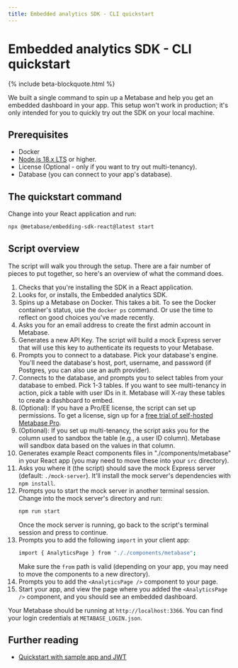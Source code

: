 ```yaml
---
title: Embedded analytics SDK - CLI quickstart
---
```


# Embedded analytics SDK - CLI quickstart

{% include beta-blockquote.html %}

We built a single command to spin up a Metabase and help you get an embedded dashboard in your app. This setup won't work in production; it's only intended for you to quickly try out the SDK on your local machine.

## Prerequisites

- Docker
- [Node.js 18.x LTS](https://nodejs.org/en) or higher.
- License (Optional - only if you want to try out multi-tenancy).
- Database (you can connect to your app's database).

## The quickstart command

Change into your React application and run:

```sh
npx @metabase/embedding-sdk-react@latest start
```

## Script overview

The script will walk you through the setup. There are a fair number of pieces to put together, so here's an overview of what the command does.

1. Checks that you're installing the SDK in a React application.
2. Looks for, or installs, the Embedded analytics SDK.
3. Spins up a Metabase on Docker. This takes a bit. To see the Docker container's status, use the `docker ps` command. Or use the time to reflect on good choices you've made recently.
4. Asks you for an email address to create the first admin account in Metabase.
5. Generates a new API Key. The script will build a mock Express server that will use this key to authenticate its requests to your Metabase.
6. Prompts you to connect to a database. Pick your database's engine. You'll need the database's host, port, username, and password (if Postgres, you can also use an auth provider).
7. Connects to the database, and prompts you to select tables from your database to embed. Pick 1-3 tables. If you want to see multi-tenancy in action, pick a table with user IDs in it. Metabase will X-ray these tables to create a dashboard to embed.
8. (Optional): If you have a Pro/EE license, the script can set up permissions. To get a license, sign up for a [free trial of self-hosted Metabase Pro](https://www.metabase.com/pricing/).
9. (Optional): If you set up multi-tenancy, the script asks you for the column used to sandbox the table (e.g., a user ID column). Metabase will sandbox data based on the values in that column.
10. Generates example React components files in "./components/metabase" in your React app (you may need to move these into your `src` directory).
11. Asks you where it (the script) should save the mock Express server (default: `./mock-server`). It'll install the mock server's dependencies with `npm install`.
12. Prompts you to start the mock server in another terminal session. Change into the mock server's directory and run:
    ```sh
    npm run start
    ```
    Once the mock server is running, go back to the script's terminal session and press <Enter> to continue.
13. Prompts you to add the following `import` in your client app:
    ```sh
    import { AnalyticsPage } from "././components/metabase";
    ```
    Make sure the `from` path is valid (depending on your app, you may need to move the components to a new directory).
14. Prompts you to add the `<AnalyticsPage />` component to your page.
15. Start your app, and view the page where you added the `<AnalyticsPage />` component, and you should see an embedded dashboard.

Your Metabase should be running at `http://localhost:3366`. You can find your login credentials at `METABASE_LOGIN.json`.

## Further reading

- [Quickstart with sample app and JWT](./quickstart.md)
